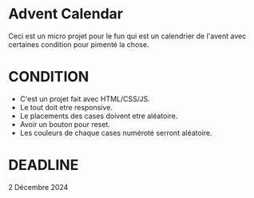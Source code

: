 # Advent Calendar
Ceci est un micro projet pour le fun qui est un calendrier de l'avent avec certaines condition pour pimenté la chose.

# CONDITION

- C'est un projet fait avec HTML/CSS/JS.
- Le tout doit etre responsive.
- Le placements des cases doivent etre aléatoire.
- Avoir un bouton pour reset.
- Les couleurs de chaque cases numéroté serront aléatoire.

# DEADLINE 
2 Décembre 2024
